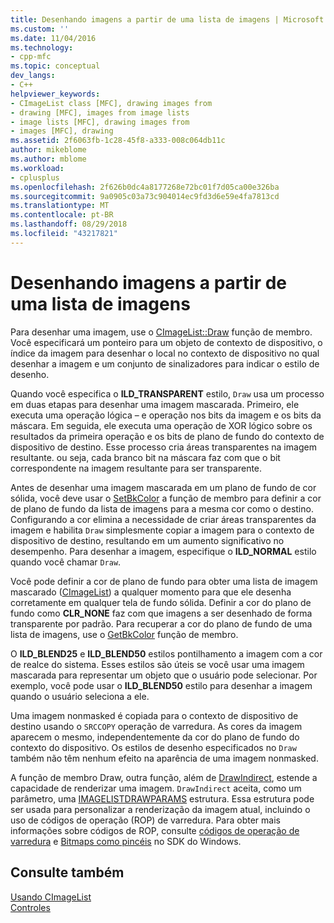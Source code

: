 ```yaml
---
title: Desenhando imagens a partir de uma lista de imagens | Microsoft Docs
ms.custom: ''
ms.date: 11/04/2016
ms.technology:
- cpp-mfc
ms.topic: conceptual
dev_langs:
- C++
helpviewer_keywords:
- CImageList class [MFC], drawing images from
- drawing [MFC], images from image lists
- image lists [MFC], drawing images from
- images [MFC], drawing
ms.assetid: 2f6063fb-1c28-45f8-a333-008c064db11c
author: mikeblome
ms.author: mblome
ms.workload:
- cplusplus
ms.openlocfilehash: 2f626b0dc4a8177268e72bc01f7d05ca00e326ba
ms.sourcegitcommit: 9a0905c03a73c904014ec9fd3d6e59e4fa7813cd
ms.translationtype: MT
ms.contentlocale: pt-BR
ms.lasthandoff: 08/29/2018
ms.locfileid: "43217821"
---
```

# <a name="drawing-images-from-an-image-list"></a>Desenhando imagens a partir de uma lista de imagens
Para desenhar uma imagem, use o [CImageList::Draw](../mfc/reference/cimagelist-class.md#draw) função de membro. Você especificará um ponteiro para um objeto de contexto de dispositivo, o índice da imagem para desenhar o local no contexto de dispositivo no qual desenhar a imagem e um conjunto de sinalizadores para indicar o estilo de desenho.  
  
 Quando você especifica o **ILD_TRANSPARENT** estilo, `Draw` usa um processo em duas etapas para desenhar uma imagem mascarada. Primeiro, ele executa uma operação lógica – e operação nos bits da imagem e os bits da máscara. Em seguida, ele executa uma operação de XOR lógico sobre os resultados da primeira operação e os bits de plano de fundo do contexto de dispositivo de destino. Esse processo cria áreas transparentes na imagem resultante. ou seja, cada branco bit na máscara faz com que o bit correspondente na imagem resultante para ser transparente.  
  
 Antes de desenhar uma imagem mascarada em um plano de fundo de cor sólida, você deve usar o [SetBkColor](../mfc/reference/cimagelist-class.md#setbkcolor) a função de membro para definir a cor de plano de fundo da lista de imagens para a mesma cor como o destino. Configurando a cor elimina a necessidade de criar áreas transparentes da imagem e habilita `Draw` simplesmente copiar a imagem para o contexto de dispositivo de destino, resultando em um aumento significativo no desempenho. Para desenhar a imagem, especifique o **ILD_NORMAL** estilo quando você chamar `Draw`.  
  
 Você pode definir a cor de plano de fundo para obter uma lista de imagem mascarado ([CImageList](../mfc/reference/cimagelist-class.md)) a qualquer momento para que ele desenha corretamente em qualquer tela de fundo sólida. Definir a cor do plano de fundo como **CLR_NONE** faz com que imagens a ser desenhado de forma transparente por padrão. Para recuperar a cor do plano de fundo de uma lista de imagens, use o [GetBkColor](../mfc/reference/cimagelist-class.md#getbkcolor) função de membro.  
  
 O **ILD_BLEND25** e **ILD_BLEND50** estilos pontilhamento a imagem com a cor de realce do sistema. Esses estilos são úteis se você usar uma imagem mascarada para representar um objeto que o usuário pode selecionar. Por exemplo, você pode usar o **ILD_BLEND50** estilo para desenhar a imagem quando o usuário seleciona a ele.  
  
 Uma imagem nonmasked é copiada para o contexto de dispositivo de destino usando o `SRCCOPY` operação de varredura. As cores da imagem aparecem o mesmo, independentemente da cor do plano de fundo do contexto do dispositivo. Os estilos de desenho especificados no `Draw` também não têm nenhum efeito na aparência de uma imagem nonmasked.  
  
 A função de membro Draw, outra função, além de [DrawIndirect](../mfc/reference/cimagelist-class.md#drawindirect), estende a capacidade de renderizar uma imagem. `DrawIndirect` aceita, como um parâmetro, uma [IMAGELISTDRAWPARAMS](/windows/desktop/api/commctrl/ns-commctrl-_imagelistdrawparams) estrutura. Essa estrutura pode ser usada para personalizar a renderização da imagem atual, incluindo o uso de códigos de operação (ROP) de varredura. Para obter mais informações sobre códigos de ROP, consulte [códigos de operação de varredura](/windows/desktop/gdi/raster-operation-codes) e [Bitmaps como pincéis](/windows/desktop/gdi/bitmaps-as-brushes) no SDK do Windows.  
  
## <a name="see-also"></a>Consulte também  
 [Usando CImageList](../mfc/using-cimagelist.md)   
 [Controles](../mfc/controls-mfc.md)

